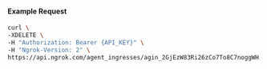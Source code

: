 
#### Example Request
```bash
curl \
-XDELETE \
-H "Authorization: Bearer {API_KEY}" \
-H "Ngrok-Version: 2" \
https://api.ngrok.com/agent_ingresses/agin_2GjEzW83Ri26zCo7To8C7noggWH
